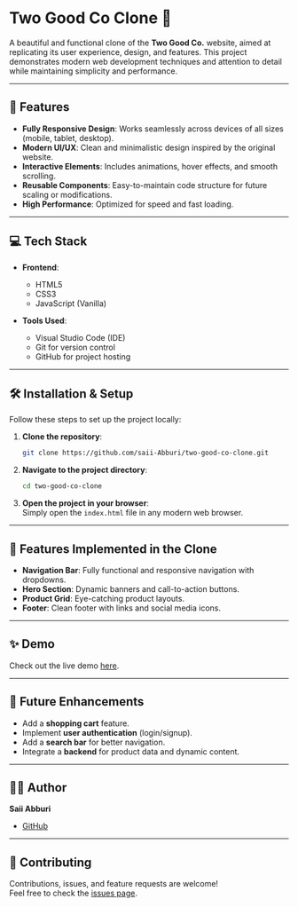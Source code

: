 

# Two Good Co Clone 🌟

A beautiful and functional clone of the **Two Good Co.** website, aimed at replicating its user experience, design, and features. This project demonstrates modern web development techniques and attention to detail while maintaining simplicity and performance.

---

## 🚀 Features

- **Fully Responsive Design**: Works seamlessly across devices of all sizes (mobile, tablet, desktop).  
- **Modern UI/UX**: Clean and minimalistic design inspired by the original website.  
- **Interactive Elements**: Includes animations, hover effects, and smooth scrolling.  
- **Reusable Components**: Easy-to-maintain code structure for future scaling or modifications.  
- **High Performance**: Optimized for speed and fast loading.  

---

## 💻 Tech Stack

- **Frontend**:  
  - HTML5  
  - CSS3  
  - JavaScript (Vanilla)  

- **Tools Used**:  
  - Visual Studio Code (IDE)  
  - Git for version control  
  - GitHub for project hosting  

---


## 🛠️ Installation & Setup

Follow these steps to set up the project locally:

1. **Clone the repository**:
   ```bash
   git clone https://github.com/saii-Abburi/two-good-co-clone.git
   ```
2. **Navigate to the project directory**:
   ```bash
   cd two-good-co-clone
   ```
3. **Open the project in your browser**:  
   Simply open the `index.html` file in any modern web browser.

---

## 🌟 Features Implemented in the Clone

- **Navigation Bar**: Fully functional and responsive navigation with dropdowns.  
- **Hero Section**: Dynamic banners and call-to-action buttons.  
- **Product Grid**: Eye-catching product layouts.  
- **Footer**: Clean footer with links and social media icons.  

---

## ✨ Demo

Check out the live demo [here](https://saii-abburi.github.io/Two-Good-Co/).

---

## 🌈 Future Enhancements

- Add a **shopping cart** feature.  
- Implement **user authentication** (login/signup).  
- Add a **search bar** for better navigation.  
- Integrate a **backend** for product data and dynamic content.  

---

## 🧑‍💻 Author

**Saii Abburi**  
- [GitHub](https://github.com/saii-Abburi)    

---

## 🤝 Contributing

Contributions, issues, and feature requests are welcome!  
Feel free to check the [issues page](https://github.com/saii-Abburi/two-good-co-clone/issues).
